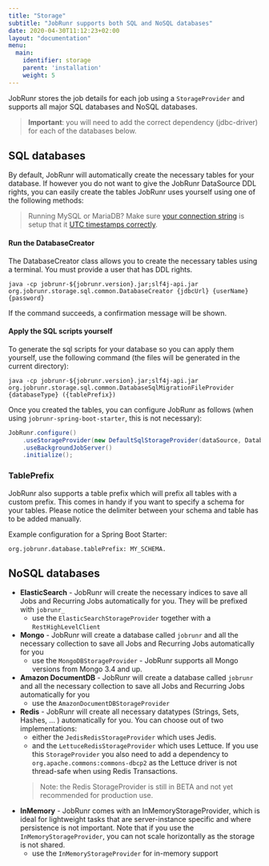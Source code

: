 ```yaml
---
title: "Storage"
subtitle: "JobRunr supports both SQL and NoSQL databases"
date: 2020-04-30T11:12:23+02:00
layout: "documentation"
menu: 
  main: 
    identifier: storage
    parent: 'installation'
    weight: 5
---
```

JobRunr stores the job details for each job using a `StorageProvider` and supports all major SQL databases and NoSQL databases.

> __Important__: you will need to add the correct dependency (jdbc-driver) for each of the databases below.

## SQL databases
By default, JobRunr will automatically create the necessary tables for your database. If however you do not want to give the JobRunr DataSource DDL rights, you can easily create the tables JobRunr uses yourself using one of the following methods:


> Running MySQL or MariaDB? Make sure [your connection string]() is setup that it [UTC timestamps correctly](https://stackoverflow.com/questions/1646171/mysql-datetime-fields-and-daylight-savings-time-how-do-i-reference-the-extra).


#### Run the DatabaseCreator
The DatabaseCreator class allows you to create the necessary tables using a terminal. You must provide a user that has DDL rights.

```
java -cp jobrunr-${jobrunr.version}.jar;slf4j-api.jar org.jobrunr.storage.sql.common.DatabaseCreator {jdbcUrl} {userName} {password}
```

If the command succeeds, a confirmation message will be shown.

#### Apply the SQL scripts yourself
To generate the sql scripts for your database so you can apply them yourself, use the following command (the files will be generated in the current directory): 

```
java -cp jobrunr-${jobrunr.version}.jar;slf4j-api.jar org.jobrunr.storage.sql.common.DatabaseSqlMigrationFileProvider {databaseType} ({tablePrefix})
```

Once you created the tables, you can configure JobRunr as follows (when using `jobrunr-spring-boot-starter`, this is not necessary):

```java
JobRunr.configure()
    .useStorageProvider(new DefaultSqlStorageProvider(dataSource, DatabaseOptions.SKIP_CREATE))
    .useBackgroundJobServer()
    .initialize();
```

### TablePrefix
JobRunr also supports a table prefix which will prefix all tables with a custom prefix. This comes in handy if you want to specify a schema for your tables. Please notice the delimiter between your schema and table has to be added manually.

Example configuration for a Spring Boot Starter:

```
org.jobrunr.database.tablePrefix: MY_SCHEMA.
```

## NoSQL databases
- __ElasticSearch__ - JobRunr will create the necessary indices to save all Jobs and Recurring Jobs automatically for you. They will be prefixed with `jobrunr_`
  - use the `ElasticSearchStorageProvider` together with a `RestHighLevelClient`
- __Mongo__ - JobRunr will create a database called `jobrunr` and all the necessary collection to save all Jobs and Recurring Jobs automatically for you
  - use the `MongoDBStorageProvider` - JobRunr supports all Mongo versions from Mongo 3.4 and up.
- __Amazon DocumentDB__ - JobRunr will create a database called `jobrunr` and all the necessary collection to save all Jobs and Recurring Jobs automatically for you
  - use the `AmazonDocumentDBStorageProvider`
- __Redis__ - JobRunr will create all necessary datatypes (Strings, Sets, Hashes, ... ) automatically for you. You can choose out of two implementations: 
  - either the `JedisRedisStorageProvider` which uses Jedis.
  - and the `LettuceRedisStorageProvider` which uses Lettuce. If you use this `StorageProvider` you also need to add a dependency to `org.apache.commons:commons-dbcp2` as the Lettuce driver is not thread-safe when using Redis Transactions.
  > Note: the Redis StorageProvider is still in BETA and not yet recommended for production use.
- __InMemory__ - JobRunr comes with an InMemoryStorageProvider, which is ideal for lightweight tasks that are server-instance specific and where persistence is not important. Note that if you use the `InMemoryStorageProvider`, you can not scale horizontally as the storage is not shared.
  - use the `InMemoryStorageProvider` for in-memory support
